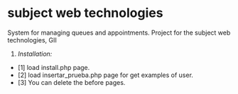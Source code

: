 # subject web technologies
System for managing queues and appointments. Project for the subject web technologies, GII

1. *Installation:*

* [1] load install.php page.
* [2] load insertar_prueba.php page for get examples of user.
* [3] You can delete the before pages.

